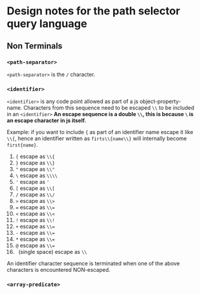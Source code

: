 # Design notes for the path selector query language


## Non Terminals
 
### `<path-separator>`

 `<path-separator>` is the `/` character.

###  `<identifier>`

 `<identifier>` is any code point allowed as part of a js object-property-name.
Characters from this sequence need to be escaped `\\` to be included in an `<identifier>`
**An escape sequence is a double `\\`, this is because `\` is an escape character in js itself.**

Example: if you want to include `{` as part of an identifier name escape it like  `\\{`, hence an identifier written as `firts\\{name\\}` will internally become `first{name}`.

1. `{` escape as `\\{` 
2. `}` escape as `\\}` 
3. `"` escape as `\\"` 
4. `\` escape as `\\\\`
5. `'` escape as `'`
6. `[` escape as `\\[`
7. `/` escape as `\\/`
8. `>` escape as `\\>`
9. `=` escape as `\\=`
10. `<` escape as `\\<`
11. `!` escape as `\\!`
12. `+` escape as `\\=`
13. `-` escape as `\\=`
14. `*` escape as `\\=`
15. `@` escape as `\\=`
16. ` `(single space) escape as `\\ `

An identifier character sequence is terminated when one of the above characters is encountered NON-escaped.

### `<array-predicate>`